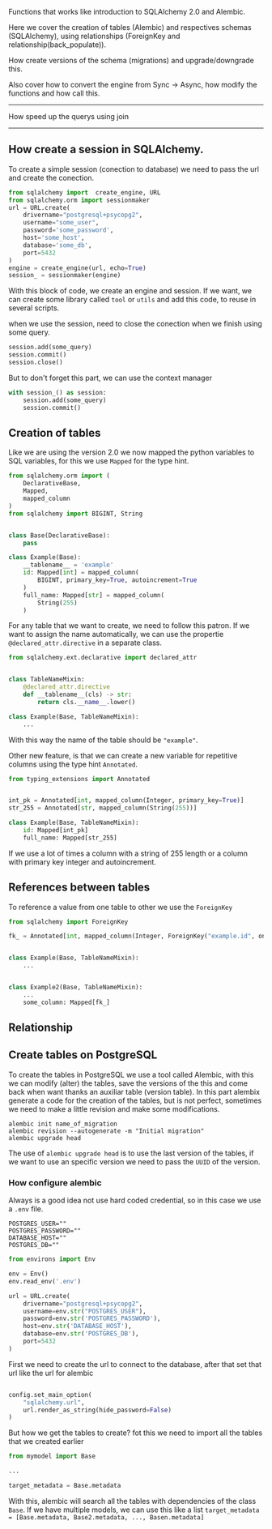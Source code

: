 Functions that works like introduction to SQLAlchemy 2.0 and Alembic.

Here we cover the creation of tables (Alembic) and respectives schemas 
(SQLAlchemy), using relationships (ForeignKey and relationship(back_populate)).

How create versions of the schema (migrations) and upgrade/downgrade this.

Also cover how to convert the engine from Sync -> Async, how modify the functions
and how call this.

---

How speed up the querys using join

---

## How create a session in SQLAlchemy.
To create a simple session (conection to database) we need to pass the url and create the conection.

```python
from sqlalchemy import  create_engine, URL
from sqlalchemy.orm import sessionmaker
url = URL.create(
    drivername="postgresql+psycopg2",
    username="some_user",
    password='some_password',
    host='some_host',
    database='some_db',
    port=5432
)
engine = create_engine(url, echo=True)
session_ = sessionmaker(engine)
```

With this block of code, we create an engine and session. If we want, we can create some library called `tool` or `utils` and add this code, to reuse in several scripts.

when we use the session,  need to close the conection when we finish using some query.

```python
session.add(some_query)
session.commit()
session.close()
```

But to don't forget this part, we can use the context manager
```python
with session_() as session:
    session.add(some_query)
    session.commit()
```
## Creation of tables
Like we are using the version 2.0 we now mapped the python variables to SQL variables, for this we use `Mapped` for the type hint.

```python
from sqlalchemy.orm import (
    DeclarativeBase,
    Mapped,
    mapped_column
)
from sqlalchemy import BIGINT, String


class Base(DeclarativeBase):
    pass

class Example(Base):
    __tablename__ = 'example'
    id: Mapped[int] = mapped_column(
        BIGINT, primary_key=True, autoincrement=True
    )
    full_name: Mapped[str] = mapped_column(
        String(255)
    )
```

For any table that we want to create, we need to follow this patron. If we want to assign the name automatically, we can use the propertie `@declared_attr.directive` in a separate class.

```python
from sqlalchemy.ext.declarative import declared_attr


class TableNameMixin:
    @declared_attr.directive
    def __tablename__(cls) -> str:
        return cls.__name__.lower()

class Example(Base, TableNameMixin):
    ...
```

With this way the name of the table should be `"example"`.

Other new feature, is that we can create a new variable for repetitive columns using the type hint `Annotated`.

```python
from typing_extensions import Annotated


int_pk = Annotated[int, mapped_column(Integer, primary_key=True)]
str_255 = Annotated[str, mapped_column(String(255))]

class Example(Base, TableNameMixin):
    id: Mapped[int_pk]
    full_name: Mapped[str_255]
```

If we use a lot of times a column with a string of 255 length or a column with primary key integer and autoincrement.

## References between tables

To reference a value from one table to other we use the `ForeignKey`

```python
from sqlalchemy import ForeignKey

fk_ = Annotated[int, mapped_column(Integer, ForeignKey("example.id", ondelete="CASCADE"))]


class Example(Base, TableNameMixin):
    ...


class Example2(Base, TableNameMixin):
    ...
    some_column: Mapped[fk_]

```

## Relationship

## Create tables on PostgreSQL

To create the tables in PostgreSQL we use a tool called Alembic, with this we can modify (alter) the tables, save the versions of the this and come back when want thanks an auxiliar table (version table). In this part alembix generate a code for the creation of the tables, but is not perfect, sometimes we need to make a little revision and make some modifications.

```shell
alembic init name_of_migration
alembic revision --autogenerate -m "Initial migration"
alembic upgrade head
```

The use of `alembic upgrade head` is to use the last version of the tables, if we want to use an specific version we need to pass the `UUID` of the version.

### How configure alembic

Always is a good idea not use hard coded credential, so in this case we use a `.env` file.

```env
POSTGRES_USER=""
POSTGRES_PASSWORD=""
DATABASE_HOST=""
POSTGRES_DB=""
```

```python
from environs import Env

env = Env()
env.read_env('.env')

url = URL.create(
    drivername="postgresql+psycopg2",
    username=env.str("POSTGRES_USER"),
    password=env.str('POSTGRES_PASSWORD'),
    host=env.str('DATABASE_HOST'),
    database=env.str('POSTGRES_DB'),
    port=5432
)

```

First we need to create the url to connect to the database, after that set that url like the url for alembic

```python

config.set_main_option(
    "sqlalchemy.url",
    url.render_as_string(hide_password=False)
)
```

But how we get the tables to create? fot this we need to import all the tables that we created earlier

```python
from mymodel import Base

...

target_metadata = Base.metadata
```

With this, alembic will search all the tables with dependencies of the class `Base`. If we have multiple models, we can use this like a list `target_metadata = [Base.metadata, Base2.metadata, ..., Basen.metadata]`